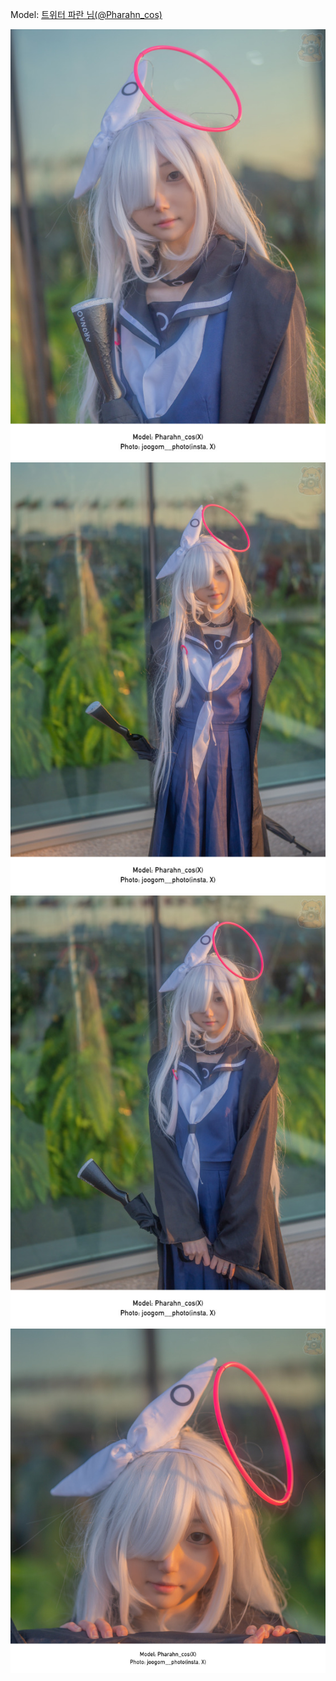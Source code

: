 ﻿---
dddd: 2023.12.02 AGF
nickname: 파란
sns_type: x
sns_id: Pharahn_cos
---

<a name="Pharahn_cos"></a>
Model: <a href="https://x.com/Pharahn_cos" target="_blank">트위터 파란 님(@Pharahn_cos)</a>

![DSC08482end.jpg](/assets/img/2023/12-02/DSC08482end.jpg)
![DSC08486end.jpg](/assets/img/2023/12-02/DSC08486end.jpg)
![DSC08488end.jpg](/assets/img/2023/12-02/DSC08488end.jpg)
![DSC08492end.jpg](/assets/img/2023/12-02/DSC08492end.jpg)